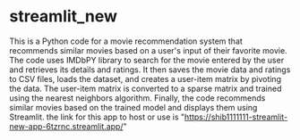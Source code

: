 # streamlit_new
This is a Python code for a movie recommendation system that recommends similar movies based on a user's input of their favorite movie. The code uses IMDbPY library to search for the movie entered by the user and retrieves its details and ratings. It then saves the movie data and ratings to CSV files, loads the dataset, and creates a user-item matrix by pivoting the data. The user-item matrix is converted to a sparse matrix and trained using the nearest neighbors algorithm. Finally, the code recommends similar movies based on the trained model and displays them using Streamlit.
the link for this app to host or use is "https://shib1111111-streamlit-new-app-6tzrnc.streamlit.app/"
